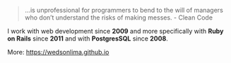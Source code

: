 >...is unprofessional for programmers to bend to the will of managers who don’t
understand the risks of making messes. - Clean Code

I work with web development since **2009** and more specifically with **Ruby on Rails** since **2011** and with **PostgresSQL** since **2008**.

More: https://wedsonlima.github.io
